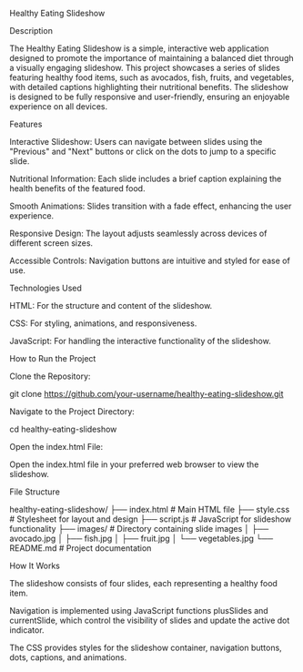 Healthy Eating Slideshow

Description

The Healthy Eating Slideshow is a simple, interactive web application designed to promote the importance of maintaining a balanced diet through a visually engaging slideshow. This project showcases a series of slides featuring healthy food items, such as avocados, fish, fruits, and vegetables, with detailed captions highlighting their nutritional benefits. The slideshow is designed to be fully responsive and user-friendly, ensuring an enjoyable experience on all devices.

Features

Interactive Slideshow: Users can navigate between slides using the "Previous" and "Next" buttons or click on the dots to jump to a specific slide.

Nutritional Information: Each slide includes a brief caption explaining the health benefits of the featured food.

Smooth Animations: Slides transition with a fade effect, enhancing the user experience.

Responsive Design: The layout adjusts seamlessly across devices of different screen sizes.

Accessible Controls: Navigation buttons are intuitive and styled for ease of use.

Technologies Used

HTML: For the structure and content of the slideshow.

CSS: For styling, animations, and responsiveness.

JavaScript: For handling the interactive functionality of the slideshow.

How to Run the Project

Clone the Repository:

git clone https://github.com/your-username/healthy-eating-slideshow.git

Navigate to the Project Directory:

cd healthy-eating-slideshow

Open the index.html File:

Open the index.html file in your preferred web browser to view the slideshow.

File Structure

healthy-eating-slideshow/
├── index.html         # Main HTML file
├── style.css          # Stylesheet for layout and design
├── script.js          # JavaScript for slideshow functionality
├── images/            # Directory containing slide images
│   ├── avocado.jpg
│   ├── fish.jpg
│   ├── fruit.jpg
│   └── vegetables.jpg
└── README.md          # Project documentation

How It Works

The slideshow consists of four slides, each representing a healthy food item.

Navigation is implemented using JavaScript functions plusSlides and currentSlide, which control the visibility of slides and update the active dot indicator.

The CSS provides styles for the slideshow container, navigation buttons, dots, captions, and animations.

